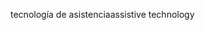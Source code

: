 <span data-ttu-id="e2fea-101">tecnología de asistencia</span><span class="sxs-lookup"><span data-stu-id="e2fea-101">assistive technology</span></span>